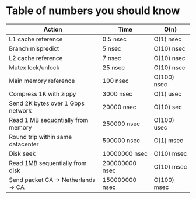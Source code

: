 # Table of numbers you should know

| Action              |     Time     |   O(n)      |
|---------------------|--------------|-------------|
| L1 cache reference  | 0.5 nsec     |  O(1) nsec  |
| Branch mispredict   | 5 nsec       |  O(10) nsec |
| L2 cache reference  | 7 nsec       |  O(10) nsec |
| Mutex lock/unlock   | 25 nsec      |  O(10) nsec |
| Main memory reference | 100 nsec   |  O(100) nsec |
| Compress 1K with zippy | 3000 nsec |  O(1) usec |
| Send 2K bytes over 1 Gbps network | 20000 nsec | O(10) sec |
| Read 1 MB sequqntially from memory | 250000 nsec | O(100) usec |
| Round trip within same datacenter | 500000 nsec | O(1) msec |
| Disk seek | 10000000 nsec | O(10) msec | 
| Read 1MB sequentially from disk | 200000000 nsec | O(10) msec |
| Send packet CA -> Netherlands -> CA | 150000000 nsec | O(100) msec | 

